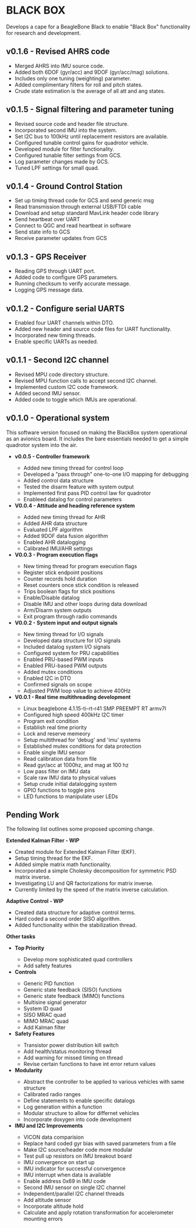 
BLACK BOX
=========

Develops a cape for a BeagleBone Black to enable "Black 
Box" functionality for research and development.




v0.1.6 - Revised AHRS code
--------------------------
<ul>
  <li> Merged AHRS into IMU source code. </li>
  <li> Added both 6DOF (gyr/acc) and 9DOF (gyr/acc/mag) solutions. </li>
  <li> Includes only one tuning (weighting) parameter. </li>
  <li> Added complimentary filters for roll and pitch states. </li>
  <li> Crude state estimation is the average of all att and ang states. </li>
</ul>


v0.1.5 - Signal filtering and parameter tuning
----------------------------------------------
<ul>
  <li> Revised source code and header file structure. </li>
  <li> Incorporated second IMU into the system. </li>
  <li> Set I2C bus to 100kHz until replacement resistors are available. </li>
  <li> Configured tunable control gains for quadrotor vehicle. </li>
  <li> Developed module for filter functionality.  </li>
  <li> Configured tunable filter settings from GCS. </li>
  <li> Log parameter changes made by GCS. </li>
  <li> Tuned LPF settings for small quad. </li>
</ul>


v0.1.4 - Ground Control Station
-------------------------------
<ul> 
  <li> Set up timing thread code for GCS and send generic msg </li>
  <li> Read transmission through external USB/FTDI cable </li>
  <li> Download and setup standard MavLink header code library </li>
  <li> Send heartbeat over UART </li>
  <li> Connect to QGC and read heartbeat in software </li>
  <li> Send state info to GCS </li>
  <li> Receive parameter updates from GCS </li>
</ul>


v0.1.3 - GPS Receiver
---------------------
<ul>
  <li> Reading GPS through UART port. </li>
  <li> Added code to configure GPS parameters. </li>
  <li> Running checksum to verify accurate message. </li>
  <li> Logging GPS message data. </li>
</ul>


v0.1.2 - Configure serial UARTS
-------------------------------
<ul>
  <li> Enabled four UART channels within DTO. </li>
  <li> Added new header and source code files for UART functionality. </li>
  <li> Incorporated new timing threads. </li>
  <li> Enable specific UARTs as needed. </li>
</ul>


v0.1.1 - Second I2C channel
---------------------------
<ul>
  <li> Revised MPU code directory structure. </li>
  <li> Revised MPU function calls to accept second I2C channel. </li>
  <li> Implemented custom I2C code framework. </li>
  <li> Added second IMU sensor. </li>
  <li> Added code to toggle which IMUs are operational. </li>
</ul>


v0.1.0 - Operational system
---------------------------
This software version focused on making the BlackBox system operational
as an avionics board.  It includes the bare essentials needed to get a 
simple quadrotor system into the air.

<ul>
<li><b> v0.0.5 - Controller framework </b></li>
<ul>
  <li> Added new timing thread for control loop </li>
  <li> Developed a "pass through" one-to-one I/O mapping for debugging </li>
  <li> Added control data structure </li>
  <li> Tested the disarm feature with system output </li>
  <li> Implemented first pass PID control law for quadrotor </li>
  <li> Enableed datalog for control parameters </li>
</ul>
<li><b> V0.0.4 - Attitude and heading reference system </b></li>
<ul>
  <li> Added new timing thread for AHR </li>
  <li> Added AHR data structure </li> 
  <li> Evaluated LPF algorithm </li>
  <li> Added 9DOF data fusion algorithm </li>
  <li> Enabled AHR datalogging </li>
  <li> Calibrated IMU/AHR settings </li>
</ul>
<li><b> V0.0.3 - Program execution flags </b></li>
<ul>
  <li> New timing thread for program execution flags </li>
  <li> Register stick endpoint positions </li>
  <li> Counter records hold duration </li> 
  <li> Reset counters once stick condition is released </li>
  <li> Trips boolean flags for stick positions </li> 
  <li> Enable/Disable datalog </li>
  <li> Disable IMU and other loops during data download </li>
  <li> Arm/Disarm system outputs </li>
  <li> Exit program through radio commands </li>
</ul>
<li><b> V0.0.2 - System input and output signals </b></li>
<ul>
  <li> New timing thread for I/O signals </li>
  <li> Developed data structure for I/O signals </li>
  <li> Included datalog system I/O signals </li>
  <li> Configured system for PRU capabilities </li>
  <li> Enabled PRU-based PWM inputs </li>
  <li> Enabled PRU-based PWM outputs </li>
  <li> Added mutex conditions </li>
  <li> Enabled I2C in DTO </li>
  <li> Confirmed signals on scope </li>
  <li> Adjusted PWM loop value to achieve 400Hz </li>
</ul>
<li><b> V0.0.1 - Real time multithreading development </b></li>
<ul>
  <li> Linux beaglebone 4.1.15-ti-rt-r41 SMP PREEMPT RT armv7l </li>
  <li> Configured high speed 400kHz I2C timer </li>
  <li> Program exit condition </li>
  <li> Establish real time priority </li>
  <li> Lock and reserve memeory </li>
  <li> Setup multithread for 'debug' and 'imu' systems </li> 
  <li> Established mutex conditions for data protection </li>
  <li> Enable single IMU sensor </li>
  <li> Read calibration data from file </li>
  <li> Read gyr/acc at 1000hz, and mag at 100 hz </li>
  <li> Low pass filter on IMU data </li>
  <li> Scale raw IMU data to physical values </li> 
  <li> Setup crude initial datalogging system </li>
  <li> GPIO functions to toggle pins </li>
  <li> LED functions to manipulate user LEDs </li>
</ul>
</ul>



Pending Work
------------
The following list outlines some proposed upcoming change.

<b> Extended Kalman Filter - WIP </b>
<ul>
  <li> Created module for Extended Kalman Filter (EKF). </li>
  <li> Setup timing thread for the EKF. </li>
  <li> Added simple matrix math functionality. </li>
  <li> Incorporated a simple Cholesky decomposition for symmetric PSD matrix inverse. </li>
  <li> Investigating LU and QR factorizations for matrix inverse. </li>
  <li> Currently limited by the speed of the matrix inverse calculation. </li>
</ul>

<b> Adaptive Control - WIP </b>
<ul>
  <li> Created data structure for adaptive control terms. </li>
  <li> Hard coded a second order SISO algorithm. </li>
  <li> Added functionality within the stabilization thread. </li>
</ul>

<b> Other tasks </b>
<ul>
<li><b> Top Priority </b></li>
<ul>
  <li> Develop more sophisticated quad controllers </li>
  <li> Add safety features </li>
</ul>
<li><b> Controls </b></li>
<ul>
  <li> Generic PID function </li>
  <li> Generic state feedback (SISO) functions </li>
  <li> Generic state feedback (MIMO) functions </li>
  <li> Multisine signal generator </li>
  <li> System ID quad </li>
  <li> SISO MRAC quad </li>
  <li> MIMO MRAC quad </li>
  <li> Add Kalman filter </li>
</ul>
<li><b> Safety Features </b></li>
<ul>
  <li> Transistor power distribution kill switch </li> 
  <li> Add health/status monitoring thread </li>
  <li> Add warning for missed timing on thread </li>
  <li> Revise certain functions to have int error return values </li>
</ul>
<li><b> Modularity </b></li>
<ul>
  <li> Abstract the controller to be applied to various vehicles with same structure </li>
  <li> Calibrated radio ranges </li>
  <li> Define statements to enable specific datalogs </li>
  <li> Log generation within a function </li>
  <li> Modular structure to allow for differnet vehicles </li>
  <li> Incorporate doxygen into code development </li>
</ul>
<li><b> IMU and I2C Improvements </b></li>
<ul>
  <li> VICON data comparision </li>
  <li> Replace hard coded gyr bias with saved parameters from a file </li>
  <li> Make I2C source/header code more modular </li>
  <li> Test pull up resistors on IMU breakout board </li>
  <li> IMU convergence on start up </li>
  <li> IMU indicator for successful convergence </li>
  <li> IMU interrupt when data is available </li>
  <li> Enable address 0x69 in IMU code </li>
  <li> Second IMU sensor on single I2C channel </li>
  <li> Independent/parallel I2C channel threads </li>
  <li> Add altitude sensor </li>
  <li> Incorporate altitude hold </li> 
  <li> Calculate and apply rotation transformation for accelerometer mounting errors </li>
</ul>
</ul>



